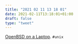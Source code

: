 ```yaml
---
title: "2021 02 11 13 18 01"
date: 2021-02-11T13:18:01+01:00
draft: false
type: "tweet"
---
```

[OpenBSD on a Laptop](https://www.c0ffee.net/blog/openbsd-on-a-laptop/). `#unix`
